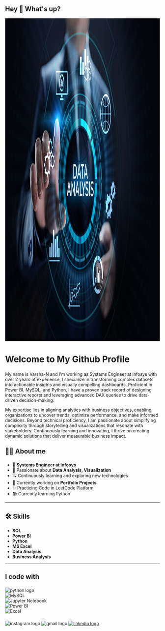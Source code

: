 


<!--
**Varsha-N-17/Varsha-N-17** is a ✨ _special_ ✨ repository because its `README.md` (this file) appears on your GitHub profile.

Here are some ideas to get you started:

- 🔭 I’m currently working on ...
- 🌱 I’m currently learning ...
- 👯 I’m looking to collaborate on ...
- 🤔 I’m looking for help with ...
- 💬 Ask me about ...
- 📫 How to reach me: ...
- 😄 Pronouns: ...
- ⚡ Fun fact: ...
-->
<h2 align="left">Hey 👋 What's up?</h2>

<div align="center">
  <img height="1050" width="1150" src="DataGithub.jpg" />
</div>
<h1 align="left"> Welcome to My Github Profile</h1>

###

<p align="left">My name is Varsha-N and I'm working as Systems Engineer at Infosys  with over 2 years of experience, I specialize in transforming complex datasets into actionable insights and visually compelling dashboards. Proficient in Power BI, MySQL, and Python, I have a proven track record of designing interactive reports and leveraging advanced DAX queries to drive data-driven decision-making.

My expertise lies in aligning analytics with business objectives, enabling organizations to uncover trends, optimize performance, and make informed decisions. Beyond technical proficiency, I am passionate about simplifying complexity through storytelling and visualizations that resonate with stakeholders. Continuously learning and innovating, I thrive on creating dynamic solutions that deliver measurable business impact.</nr></p>

###

<h2 align="left">👩‍💻 About me</h2>

###
- 🌟 **Systems Engineer at Infosys**  
- 🎯 Passionate about **Data Analysis, Visualization**  
- 🔍 Continuously learning and exploring new technologies  
- 🚀 Currently working on **Portfolio Projects**
- ✨ Practicing Code in LeetCode Platform
- 📚 Currently learning Python 

---

## 🛠️ Skills  
- **SQL**  
- **Power BI**  
- **Python**  
- **MS Excel**    
- **Data Analysis**  
- **Business Analysis**  

---



###

<h2 align="left">I code with</h2>

###

<div align="left">
  <img src="https://cdn.jsdelivr.net/gh/devicons/devicon/icons/python/python-original.svg" height="50" alt="python logo"  /> <br>
  <img src="https://cdn.jsdelivr.net/gh/devicons/devicon/icons/mysql/mysql-original.svg" height="50" alt="MySQL" />   <br>
  <img src="https://upload.wikimedia.org/wikipedia/commons/3/38/Jupyter_logo.svg" height="50" alt="Jupyter Notebook" />   <br>
  <img src="https://upload.wikimedia.org/wikipedia/commons/c/cf/New_Power_BI_Logo.svg" height="50" alt="Power BI" />   <br>
  <img src="https://img.icons8.com/color/48/000000/microsoft-excel-2019.png" height="50" alt="Excel" />

</div>

###

<div align="left">
  <img src="https://img.shields.io/static/v1?message=Instagram&logo=instagram&label=&color=E4405F&logoColor=white&labelColor=&style=for-the-badge" height="35" alt="instagram logo"  />

  <img src="https://img.shields.io/static/v1?message=Gmail&logo=gmail&label=&color=D14836&logoColor=white&labelColor=&style=for-the-badge" height="35" alt="gmail logo"  />
  
  <a href="https://www.linkedin.com/in/yourprofile" target="_blank">
  <img src="https://img.shields.io/static/v1?message=LinkedIn&logo=linkedin&label=&color=0077B5&logoColor=white&labelColor=&style=for-the-badge" height="35" alt="linkedin logo"  />
</div>

###



